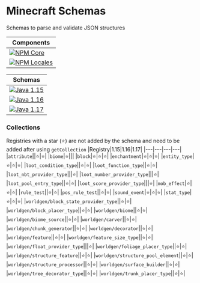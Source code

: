 # Minecraft Schemas

Schemas to parse and validate JSON structures

|Components|
|---|
|[![NPM Core](https://img.shields.io/npm/v/@mcschema/core?color=green&label=Core)](https://www.npmjs.com/package/@mcschema/core)|
|[![NPM Locales](https://img.shields.io/npm/v/@mcschema/locales?color=green&label=Locales)](https://www.npmjs.com/package/@mcschema/locales)|

|Schemas|
|---|
|[![Java 1.15](https://img.shields.io/npm/v/@mcschema/java-1.15?color=green&label=Java%201.15)](https://www.npmjs.com/package/@mcschema/java-1.15)|
|[![Java 1.16](https://img.shields.io/npm/v/@mcschema/java-1.16?color=green&label=Java%201.16)](https://www.npmjs.com/package/@mcschema/java-1.16)|
|[![Java 1.17](https://img.shields.io/npm/v/@mcschema/java-1.17?color=green&label=Java%201.17)](https://www.npmjs.com/package/@mcschema/java-1.17)|

### Collections
Registries with a star (⭐) are not added by the schema and need to be added after using `getCollection`
|Registry|1.15|1.16|1.17|
|---|---|---|---|
|`attribute`||⭐|⭐|
|`biome`|⭐|||
|`block`|⭐|⭐|⭐|
|`enchantment`|⭐|⭐|⭐|
|`entity_type`|⭐|⭐|⭐|
|`loot_condition_type`||⭐|⭐|
|`loot_function_type`||⭐|⭐|
|`loot_nbt_provider_type`|||⭐|
|`loot_number_provider_type`|||⭐|
|`loot_pool_entry_type`||⭐|⭐|
|`loot_score_provider_type`|||⭐|
|`mob_effect`|⭐|⭐|⭐|
|`rule_test`||⭐|⭐|
|`pos_rule_test`||⭐|⭐|
|`sound_event`|⭐|⭐|⭐|
|`stat_type`|⭐|⭐|⭐|
|`worldgen/block_state_provider_type`||⭐|⭐|
|`worldgen/block_placer_type`||⭐|⭐|
|`worldgen/biome`||⭐|⭐|
|`worldgen/biome_source`||⭐|⭐|
|`worldgen/carver`||⭐|⭐|
|`worldgen/chunk_generator`||⭐|⭐|
|`worldgen/decorator`||⭐|⭐|
|`worldgen/feature`||⭐|⭐|
|`worldgen/feature_size_type`||⭐|⭐|
|`worldgen/float_provider_type`|||⭐|
|`worldgen/foliage_placer_type`||⭐|⭐|
|`worldgen/structure_feature`||⭐|⭐|
|`worldgen/structure_pool_element`||⭐|⭐|
|`worldgen/structure_processor`||⭐|⭐|
|`worldgen/surface_builder`||⭐|⭐|
|`worldgen/tree_decorator_type`||⭐|⭐|
|`worldgen/trunk_placer_type`||⭐|⭐|
